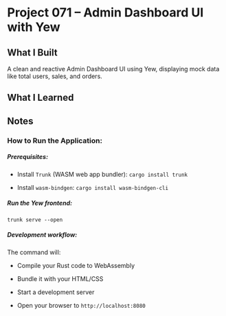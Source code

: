 # Project 071 – Admin Dashboard UI with Yew

## What I Built
A clean and reactive Admin Dashboard UI using Yew, displaying mock data like total users, sales, and orders. 
## What I Learned


## Notes
### How to Run the Application:
##### Prerequisites:

- Install `Trunk` (WASM web app bundler): `cargo install trunk`

- Install `wasm-bindgen`: `cargo install wasm-bindgen-cli`

##### Run the Yew frontend:
```
trunk serve --open
```
##### Development workflow:

The command will:

- Compile your Rust code to WebAssembly

- Bundle it with your HTML/CSS

- Start a development server

- Open your browser to `http://localhost:8080`












